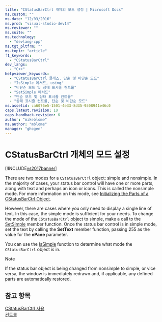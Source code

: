 ```yaml
---
title: "CStatusBarCtrl 개체의 모드 설정 | Microsoft Docs"
ms.custom: ""
ms.date: "12/03/2016"
ms.prod: "visual-studio-dev14"
ms.reviewer: ""
ms.suite: ""
ms.technology: 
  - "devlang-cpp"
ms.tgt_pltfrm: ""
ms.topic: "article"
f1_keywords: 
  - "CStatusBarCtrl"
dev_langs: 
  - "C++"
helpviewer_keywords: 
  - "CStatusBarCtrl 클래스, 단순 및 비단순 모드"
  - "IsSimple 메서드, using"
  - "비단순 모드 및 상태 표시줄 컨트롤"
  - "SetSimple 메서드"
  - "단순 모드 및 상태 표시줄 컨트롤"
  - "상태 표시줄 컨트롤, 단순 및 비단순 모드"
ms.assetid: ca6076e5-1501-4e33-8d35-9308941e46c0
caps.latest.revision: 10
caps.handback.revision: 6
author: "mikeblome"
ms.author: "mblome"
manager: "ghogen"
---
```

# CStatusBarCtrl 개체의 모드 설정
[!INCLUDE[vs2017banner](../assembler/inline/includes/vs2017banner.md)]

There are two modes for a `CStatusBarCtrl` object: simple and nonsimple.  In the majority of cases, your status bar control will have one or more parts, along with text and perhaps an icon or icons.  This is called the nonsimple mode.  For more information on this mode, see [Initializing the Parts of a CStatusBarCtrl Object](../mfc/initializing-the-parts-of-a-cstatusbarctrl-object.md).  
  
 However, there are cases where you only need to display a single line of text.  In this case, the simple mode is sufficient for your needs.  To change the mode of the `CStatusBarCtrl` object to simple, make a call to the [SetSimple](../Topic/CStatusBarCtrl::SetSimple.md) member function.  Once the status bar control is in simple mode, set the text by calling the **SetText** member function, passing 255 as the value for the **nPane** parameter.  
  
 You can use the [IsSimple](../Topic/CStatusBarCtrl::IsSimple.md) function to determine what mode the `CStatusBarCtrl` object is in.  
  
> [!NOTE]
>  If the status bar object is being changed from nonsimple to simple, or vice versa, the window is immediately redrawn and, if applicable, any defined parts are automatically restored.  
  
## 참고 항목  
 [CStatusBarCtrl 사용](../mfc/using-cstatusbarctrl.md)   
 [컨트롤](../mfc/controls-mfc.md)